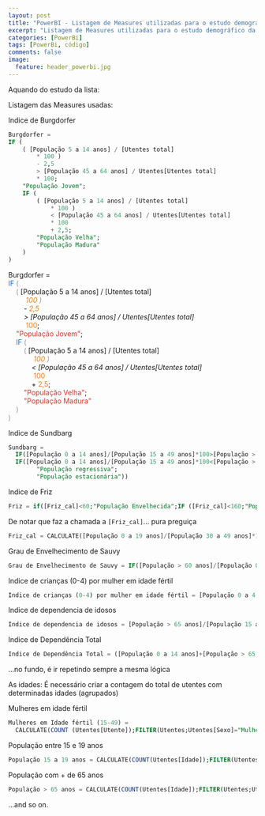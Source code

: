 ```yaml
---
layout: post
title: "PowerBI - Listagem de Measures utilizadas para o estudo demográfico da lista de utentes"
excerpt: "Listagem de Measures utilizadas para o estudo demográfico da lista de utentes."
categories: [PowerBi]
tags: [PowerBi, código]
comments: false
image:
  feature: header_powerbi.jpg
---
```


Aquando do estudo da lista:

Listagem das Measures usadas:

Indice de Burgdorfer
```SQL
Burgdorfer =
IF (
    ( [População 5 a 14 anos] / [Utentes total]
        * 100 )
        - 2,5
        > [População 45 a 64 anos] / Utentes[Utentes total]
        * 100;
    "População Jovem";
    IF (
        ( [População 5 a 14 anos] / [Utentes total]
            * 100 )
            < [População 45 a 64 anos] / Utentes[Utentes total]
            * 100
            + 2,5;
        "População Velha";
        "População Madura"
    )
)
```
Burgdorfer&nbsp;=<br><span class="Keyword" style="color:#0070FF">IF</span><span class="Parenthesis" style="color:#969696">&nbsp;(</span><br><span class="indent4">&nbsp;&nbsp;&nbsp;&nbsp;</span><span class="Parenthesis" style="color:#969696">(</span>&nbsp;[População&nbsp;5&nbsp;a&nbsp;14&nbsp;anos]&nbsp;/&nbsp;[Utentes&nbsp;total]<br>&nbsp;&nbsp;&nbsp;&nbsp;&nbsp;&nbsp;&nbsp;&nbsp;*&nbsp;<span class="Number" style="color:#EE7F18">100</span>&nbsp;<span class="Parenthesis" style="color:#969696">)</span><br>&nbsp;&nbsp;&nbsp;&nbsp;&nbsp;&nbsp;&nbsp;&nbsp;-&nbsp;<span class="Number" style="color:#EE7F18">2,5</span><br>&nbsp;&nbsp;&nbsp;&nbsp;&nbsp;&nbsp;&nbsp;&nbsp;&gt;&nbsp;[População&nbsp;45&nbsp;a&nbsp;64&nbsp;anos]&nbsp;/&nbsp;Utentes[Utentes&nbsp;total]<br>&nbsp;&nbsp;&nbsp;&nbsp;&nbsp;&nbsp;&nbsp;&nbsp;*&nbsp;<span class="Number" style="color:#EE7F18">100</span>;<br><span class="indent4">&nbsp;&nbsp;&nbsp;&nbsp;</span><span class="StringLiteral" style="color:#D93124">"População&nbsp;Jovem"</span>;<br><span class="indent4">&nbsp;&nbsp;&nbsp;&nbsp;</span><span class="Keyword" style="color:#0070FF">IF</span><span class="Parenthesis" style="color:#969696">&nbsp;(</span><br><span class="indent8">&nbsp;&nbsp;&nbsp;&nbsp;&nbsp;&nbsp;&nbsp;&nbsp;</span><span class="Parenthesis" style="color:#969696">(</span>&nbsp;[População&nbsp;5&nbsp;a&nbsp;14&nbsp;anos]&nbsp;/&nbsp;[Utentes&nbsp;total]<br>&nbsp;&nbsp;&nbsp;&nbsp;&nbsp;&nbsp;&nbsp;&nbsp;&nbsp;&nbsp;&nbsp;&nbsp;*&nbsp;<span class="Number" style="color:#EE7F18">100</span>&nbsp;<span class="Parenthesis" style="color:#969696">)</span><br>&nbsp;&nbsp;&nbsp;&nbsp;&nbsp;&nbsp;&nbsp;&nbsp;&nbsp;&nbsp;&nbsp;&nbsp;&lt;&nbsp;[População&nbsp;45&nbsp;a&nbsp;64&nbsp;anos]&nbsp;/&nbsp;Utentes[Utentes&nbsp;total]<br>&nbsp;&nbsp;&nbsp;&nbsp;&nbsp;&nbsp;&nbsp;&nbsp;&nbsp;&nbsp;&nbsp;&nbsp;*&nbsp;<span class="Number" style="color:#EE7F18">100</span><br>&nbsp;&nbsp;&nbsp;&nbsp;&nbsp;&nbsp;&nbsp;&nbsp;&nbsp;&nbsp;&nbsp;&nbsp;+&nbsp;<span class="Number" style="color:#EE7F18">2,5</span>;<br><span class="indent8">&nbsp;&nbsp;&nbsp;&nbsp;&nbsp;&nbsp;&nbsp;&nbsp;</span><span class="StringLiteral" style="color:#D93124">"População&nbsp;Velha"</span>;<br><span class="indent8">&nbsp;&nbsp;&nbsp;&nbsp;&nbsp;&nbsp;&nbsp;&nbsp;</span><span class="StringLiteral" style="color:#D93124">"População&nbsp;Madura"</span><br><span class="indent4">&nbsp;&nbsp;&nbsp;&nbsp;</span><span class="Parenthesis" style="color:#969696">)</span><br><span class="Parenthesis" style="color:#969696">)</span><br>


Indice de Sundbarg
```SQL
Sundbarg = 
  IF([População 0 a 14 anos]/[População 15 a 49 anos]*100>[População > 50 anos]/[População 15 a 49 anos]*100;"População progressiva";
  IF([População 0 a 14 anos]/[População 15 a 49 anos]*100<[População > 50 anos]/[População 15 a 49 anos]*100;
        "População regressiva";
        "População estacionária"))
```

Indice de Friz
```SQL
Friz = if([Friz_cal]<60;"População Envelhecida";IF ([Friz_cal]<160;"População madura";"População jovem"))
```
De notar que faz a chamada a ```[Friz_cal]```... pura preguiça
```SQL
Friz_cal = CALCULATE([População 0 a 19 anos]/[População 30 a 49 anos]*100)
```

Grau de Envelhecimento de Sauvy
```SQL
Grau de Envelhecimento de Sauvy = IF([População > 60 anos]/[População 0 a 19 anos]*100>30;"População velha";"N/A")
```

Indice de crianças (0-4) por mulher em idade fértil
```SQL
Indice de crianças (0-4) por mulher em idade fértil = [População 0 a 4 anos]/[Mulheres em Idade fértil (15-49)]
```

Indice de dependencia de idosos
```SQL
Indice de dependencia de idosos = [População > 65 anos]/[População 15 a 64 anos]*100
```

Indice de Dependência Total
```SQL
Indice de Dependência Total = ([População 0 a 14 anos]+[População > 65 anos])/[População 15 a 64 anos]*100
```

...no fundo, é ir repetindo sempre a mesma lógica

As idades:
É necessário criar a contagem do total de utentes com determinadas idades (agrupados)

Mulheres em idade fértil
```SQL
Mulheres em Idade fértil (15-49) = 
  CALCULATE(COUNT (Utentes[Utente]);FILTER(Utentes;Utentes[Sexo]="Mulher" && Utentes[Idade] < 50 && Utentes[Idade] > 14))
```

População entre 15 e 19 anos
```SQL
População 15 a 19 anos = CALCULATE(COUNT(Utentes[Idade]);FILTER(Utentes;Utentes[Idade] > 14 && Utentes[Idade] < 20))
```

População com + de 65 anos
```SQL
População > 65 anos = CALCULATE(COUNT(Utentes[Idade]);FILTER(Utentes;Utentes[Idade] > 64))
```
...and so on.

